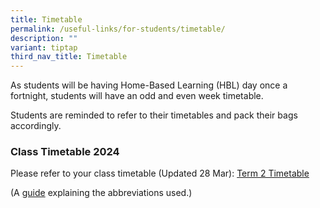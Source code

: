 ```yaml
---
title: Timetable
permalink: /useful-links/for-students/timetable/
description: ""
variant: tiptap
third_nav_title: Timetable
---
```

<p>As students will be having Home-Based Learning (HBL) day once a fortnight,
students will have an odd and even week timetable.</p>
<p>Students are reminded to refer to their timetables and pack their bags
accordingly.</p>
<p></p>
<h3><strong>Class Timetable 2024</strong></h3>
<p>Please refer to&nbsp;your class timetable (Updated 28 Mar): <a href="/files/Timetable__for_each_class_28_March_Term_2_Final.pdf" rel="noopener noreferrer nofollow" target="_blank">Term 2 Timetable</a>
</p>
<p>(A&nbsp;<a href="/files/Useful%20Links/For%20Students/Timetable%20Abbreviations%202021%20Sem%202.pdf" rel="noopener noreferrer nofollow" target="_blank">guide</a>&nbsp;explaining
the abbreviations used.)</p>